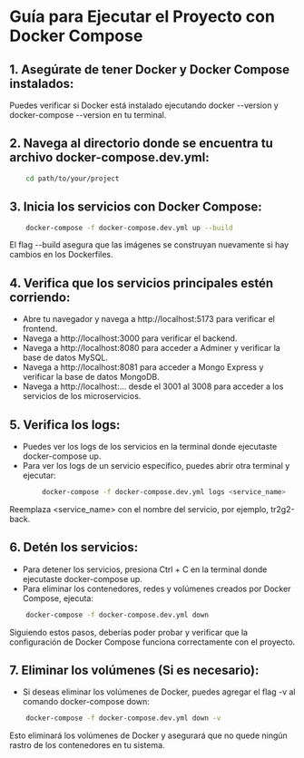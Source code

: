 # Guía para Ejecutar el Proyecto con Docker Compose

## 1. Asegúrate de tener Docker y Docker Compose instalados:
Puedes verificar si Docker está instalado ejecutando docker --version y docker-compose --version en tu terminal.

## 2. Navega al directorio donde se encuentra tu archivo docker-compose.dev.yml:
```bash
    cd path/to/your/project
```

## 3. Inicia los servicios con Docker Compose:
```bash
    docker-compose -f docker-compose.dev.yml up --build
```
El flag --build asegura que las imágenes se construyan nuevamente si hay cambios en los Dockerfiles.

## 4. Verifica que los servicios principales estén corriendo:
- Abre tu navegador y navega a http://localhost:5173 para verificar el frontend.
- Navega a http://localhost:3000 para verificar el backend.
- Navega a http://localhost:8080 para acceder a Adminer y verificar la base de datos MySQL.
- Navega a http://localhost:8081 para acceder a Mongo Express y verificar la base de datos MongoDB.
- Navega a http://localhost:... desde el 3001 al 3008 para acceder a los servicios de los microservicios.

## 5. Verifica los logs:
- Puedes ver los logs de los servicios en la terminal donde ejecutaste docker-compose up.
- Para ver los logs de un servicio específico, puedes abrir otra terminal y ejecutar:
```bash	
        docker-compose -f docker-compose.dev.yml logs <service_name>
```
Reemplaza <service_name> con el nombre del servicio, por ejemplo, tr2g2-back.

## 6. Detén los servicios:
- Para detener los servicios, presiona Ctrl + C en la terminal donde ejecutaste docker-compose up.
- Para eliminar los contenedores, redes y volúmenes creados por Docker Compose, ejecuta:
```bash
    docker-compose -f docker-compose.dev.yml down
```
Siguiendo estos pasos, deberías poder probar y verificar que la configuración de Docker Compose funciona correctamente con el proyecto.

## 7. Eliminar los volúmenes (Si es necesario):
- Si deseas eliminar los volúmenes de Docker, puedes agregar el flag -v al comando docker-compose down:
```bash
    docker-compose -f docker-compose.dev.yml down -v
```
Esto eliminará los volúmenes de Docker y asegurará que no quede ningún rastro de los contenedores en tu sistema.